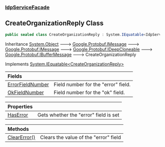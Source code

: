 ### [IdpServiceFacade](../index.md 'IdpServiceFacade')

## CreateOrganizationReply Class

```csharp
public sealed class CreateOrganizationReply : System.IEquatable<IdpServiceFacade.CreateOrganizationReply>
```

Inheritance [System\.Object](https://learn.microsoft.com/en-us/dotnet/api/system.object 'System\.Object') &#129106; [Google\.Protobuf\.IMessage](https://learn.microsoft.com/en-us/dotnet/api/google.protobuf.imessage 'Google\.Protobuf\.IMessage') &#129106; [Google\.Protobuf\.IMessage](https://learn.microsoft.com/en-us/dotnet/api/google.protobuf.imessage 'Google\.Protobuf\.IMessage') &#129106; [Google\.Protobuf\.IDeepCloneable](https://learn.microsoft.com/en-us/dotnet/api/google.protobuf.ideepcloneable 'Google\.Protobuf\.IDeepCloneable') &#129106; [Google\.Protobuf\.IBufferMessage](https://learn.microsoft.com/en-us/dotnet/api/google.protobuf.ibuffermessage 'Google\.Protobuf\.IBufferMessage') &#129106; CreateOrganizationReply

Implements [System\.IEquatable&lt;](https://learn.microsoft.com/en-us/dotnet/api/system.iequatable-1 'System\.IEquatable\`1')[CreateOrganizationReply](index.md 'IdpServiceFacade\.CreateOrganizationReply')[&gt;](https://learn.microsoft.com/en-us/dotnet/api/system.iequatable-1 'System\.IEquatable\`1')

| Fields | |
| :--- | :--- |
| [ErrorFieldNumber](ErrorFieldNumber.md 'IdpServiceFacade\.CreateOrganizationReply\.ErrorFieldNumber') | Field number for the "error" field\. |
| [OkFieldNumber](OkFieldNumber.md 'IdpServiceFacade\.CreateOrganizationReply\.OkFieldNumber') | Field number for the "ok" field\. |

| Properties | |
| :--- | :--- |
| [HasError](HasError.md 'IdpServiceFacade\.CreateOrganizationReply\.HasError') | Gets whether the "error" field is set |

| Methods | |
| :--- | :--- |
| [ClearError\(\)](ClearError().md 'IdpServiceFacade\.CreateOrganizationReply\.ClearError\(\)') | Clears the value of the "error" field |
